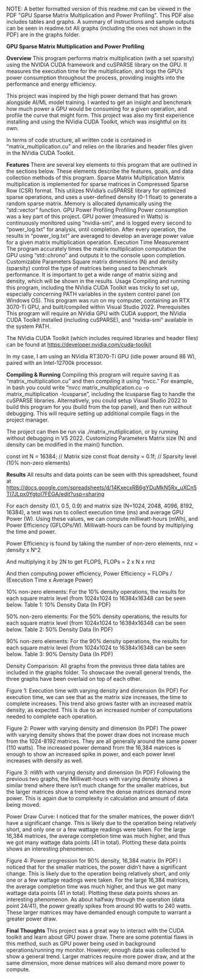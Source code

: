 NOTE: A better formatted version of this readme.md can be viewed in the PDF "GPU Sparse Matrix Multiplication and Power Profiling". This PDF also includes tables and graphs.
A summary of instructions and sample outputs can be seen in readme.txt
All graphs (including the ones not shown in the PDF) are in the graphs folder.


**GPU Sparse Matrix Multiplication and Power Profiling**

**Overview**
This program performs matrix multiplication (with a set sparsity) using the NVIDIA CUDA framework and cuSPARSE library on the GPU. It measures the execution time for the multiplication, and logs the GPU’s power consumption throughout the process, providing insights into the performance and energy efficiency.

This project was inspired by the high power demand that has grown alongside AI/ML model training. I wanted to get an insight and benchmark how much power a GPU would be consuming for a given operation, and profile the curve that might form. This project was also my first experience installing and using the NVidia CUDA Toolkit, which was insightful on its own.

In terms of code structure, all written code is contained in “matrix_multiplication.cu” and relies on the libraries and header files given in the NVidia CUDA Toolkit.


**Features**
There are several key elements to this program that are outlined in the sections below. These elements describe the features, goals, and data collection methods of this program.
Sparse Matrix Multiplication
Matrix multiplication is implemented for sparse matrices in Compressed Sparse Row (CSR) format. This utilizes NVidia’s cuSPARSE library for optimized sparse operations, and uses a user-defined density (0-1 float) to generate a random sparse matrix. Memory is allocated dynamically using the “std::vector” function.
GPU Power Profiling
Profiling Power consumption was a key part of this project. GPU power (measured in Watts) is continuously monitored using “nvidia-smi”, and is logged every second to “power_log.txt” for analysis, until completion. After every operation, the results in “power_log.txt” are averaged to develop an average power value for a given matrix multiplication operation.
Execution Time Measurement
The program accurately times the matrix multiplication computation the GPU using “std::chrono” and outputs it to the console upon completion.
Customizable Parameters
Square matrix dimensions (N) and density (sparsity) control the type of matrices being used to benchmark performance. It is important to get a wide range of matrix sizing and density, which will be shown in the results.
Usage
Compiling and running this program, including the NVidia CUDA Toolkit was tricky to set up, especially concerning PATH variables in the system control panel (on Windows OS). This program was run on my computer, containing an RTX 3070-Ti GPU, and built/compiled within Visual Studio 2022.
Prerequisites
This program will require an NVidia GPU with CUDA support, the NVidia CUDA Toolkit installed (including cuSPARSE), and “nvidia-smi” available in the system PATH.

The NVidia CUDA Toolkit (which includes required libraries and header files) can be found at https://developer.nvidia.com/cuda-toolkit

In my case, I am using an NVidia RT3070-Ti GPU (idle power around 86 W), paired with an Intel-12700k processor.


**Compiling & Running**
Compiling this program will require saving it as “matrix_multiplication.cu” and then compiling it using “nvcc.” For example, in bash you could write “nvcc matrix_multiplication.cu -o matrix_multiplication -lcusparse”, including the lcusparse flag to handle the cuSPARSE libraries.
Alternatively, you could setup Visual Studio 2022 to build this program for you (build from the top panel), and then run without debugging. This will require setting up additional compile flags in the project manager. 

The project can then be run via ./matrix_mutliplication, or by running without debugging in VS 2022.
Customizing Parameters
Matrix size (N) and density can be modified in the main() function.

const int N = 16384;    // Matrix size
     	const float density = 0.1f; // Sparsity level (10% non-zero elements)



**Results**
All results and data points can be seen with this spreadsheet, found at https://docs.google.com/spreadsheets/d/14KxecxRB6gYDuMkN5Rx_uXCn5TI7JLpx0YgtoI7FEGA/edit?usp=sharing

For each density (0.1, 0.5, 0.9) and matrix size (N=1024, 2048, 4096, 8192, 16384), a test was run to collect execution time (ms) and average GPU Power (W). Using these values, we can compute milliwatt-hours (mWh), and Power Efficiency (GFLOPs/W). Milliwatt-hours can be found by multiplying the time and power. 

Power Efficiency is found by taking the number of non-zero elements,
 nnz = density x N^2

And multiplying it by 2N to get FLOPS, 
FLOPs = 2 x N x nnz

And then computing power efficiency,
Power Efficiency = FLOPs / (Execution Time x Average Power)


10% non-zero elements:
For the 10% density operations, the results for each square matrix level (from 1024x1024 to 16384x16348 can be seen below.
Table 1: 10% Density Data (In PDF)


50% non-zero elements:
For the 50% density operations, the results for each square matrix level (from 1024x1024 to 16384x16348 can be seen below.
Table 2: 50% Density Data (In PDF)

90% non-zero elements:
For the 90% density operations, the results for each square matrix level (from 1024x1024 to 16384x16348 can be seen below.
Table 3: 90% Density Data (In PDF)


Density Comparison:
All graphs from the previous three data tables are included in the graphs folder. To showcase the overall general trends, the three graphs have been overlaid on top of each other.

Figure 1: Execution time with varying density and dimension (In PDF)
For execution time, we can see that as the matrix size increases, the time to complete increases. This trend also grows faster with an increased matrix density, as expected. This is due to an increased number of computations needed to complete each operation.


Figure 2: Power with varying density and dimension (In PDF)
The power with varying density shows that the power draw does not increase much from the 1024-8192 matrices. They are all generally around the same power (110 watts). The increased power demand from the 16,384 matrices is enough to show an increased spike in power, and each power level increases with density as well.


Figure 3: mWh with varying density and dimension (In PDF)
Following the previous two graphs, the Milliwatt-hours with varying density shows a similar trend where there isn’t much change for the smaller matrices, but the larger matrices show a trend where the dense matrices demand more power. This is again due to complexity in calculation and amount of data being moved.

Power Draw Curve:
I noticed that for the smaller matrices, the power didn’t have a significant change. This is likely due to the operation being relatively short, and only one or a few wattage readings were taken. For the large 16,384 matrices, the average completion time was much higher, and thus we got many wattage data points (41 in total). Plotting these data points shows an interesting phenomenon. 

Figure 4: Power progression for 90% density, 16,384 matrix (In PDF)
I noticed that for the smaller matrices, the power didn’t have a significant change. This is likely due to the operation being relatively short, and only one or a few wattage readings were taken. For the large 16,384 matrices, the average completion time was much higher, and thus we got many wattage data points (41 in total). Plotting these data points shows an interesting phenomenon. As about halfway through the operation (data point 24/41), the power greatly spikes from around 90 watts to 240 watts. These larger matrices may have demanded enough compute to warrant a greater power draw.


**Final Thoughts**
This project was a great way to interact with the CUDA toolkit and learn about GPU power draw. There are some potential flaws in this method, such as GPU power being used in background operations/running my monitor. However, enough data was collected to show a general trend. Larger matrices require more power draw, and at the same dimension, more dense matrices will also demand more power to compute. 
